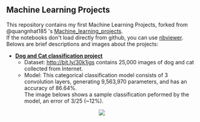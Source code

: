 ## Machine Learning Projects
This repository contains my first Machine Learning Projects, forked from @quangnhat185 's [Machine_learning_projects](https://github.com/quangnhat185/Machine_learning_projects). 
<br>If the notebooks don't load directly from github, you can use [nbviewer](https://nbviewer.jupyter.org/). Belows are brief descriptions and images about the projects: 

- [**Dog and Cat classification project**](https://github.com/mtc-20/Machine_learning_projects/blob/MTC/Dog_Cat_classification/CatDogModel.ipynb)  
  - Dataset: http://bit.ly/30k1jgs contains 25,000 images of dog and cat collected from Internet. 
  - Model: This categorical classification model consists of 3 convolution layers, generating 9,563,970 parameters, and has an accuracy of 86.64%. 
  <br>The image belows shows a sample classification peformed by the model, an error of 3/25 (~12%).
<p align="center">
  <img src="https://github.com/mtc-20/Machine_learning_projects/blob/MTC/Dog_Cat_classification/test1.png">
</p>
<br> 

 <!-- [**Fuel Efficiency prediction project**]()
    - Dataset: 
    - This model contains Linear Regression, Support Vector Regression and Gradient Boosting Regressor
  
<br>


<!-- **Fashion classification with fashion_mnnist datasets of Keras**: (Notebook link:  https://github.com/quangnhat185/Machine_learning_projects/blob/master/Fashion_classification/Fashion_classification.ipynb)
  - Dataset: The fashion_mnist datasets of Keras contains of 60,000 examples and a test set of 10,000 examples
  - My model consists of 597,786 parameters and was trained for 10 epochs. The accuracy is nearly 95%
<p align="center">
  <img src="https://github.com/quangnhat185/Machine_learning_projects/blob/master/Fashion_classification/F1.jpg">
</p>
<br>

- **Traffic classisfication with YOLOv3**: (Notebook link: https://github.com/quangnhat185/Machine_learning_projects/blob/master/Traffic_classification/Traffic_classification_YOLOv3.ipynb)
  - Dataset: COCO dataset is a large-scale object-detection dataset which contains of approximately 330K images. 
  - In this project, I applied YOLOv3 algorithm on the dataset of COCO and pass an image and video through. The results can be seen as below figures: 
  
<p align="center">
  <img src="https://github.com/quangnhat185/Machine_learning_projects/blob/master/Traffic_classification_Yolov3/T1.png">
  <img src="https://github.com/quangnhat185/Machine_learning_projects/blob/master/Traffic_classification_Yolov3/Vietnam_traffic.gif", width = "1024">
</p>
-->

